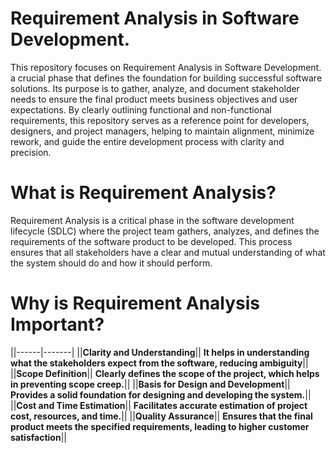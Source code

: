 # Requirement Analysis in Software Development.
This repository focuses on Requirement Analysis in Software Development. 
a crucial phase that defines the foundation for building successful software solutions.
Its purpose is to gather, analyze, and document stakeholder needs to ensure the final
product meets business objectives and user expectations. By clearly outlining functional
and non-functional requirements, this repository serves as a reference point for developers,
designers, and project managers, helping to maintain alignment, minimize rework,
and guide the entire development process with clarity and precision.

# What is Requirement Analysis?
Requirement Analysis is a critical phase in the software development lifecycle (SDLC) where 
the project team gathers, analyzes, and defines the requirements of the software product to be developed.
This process ensures that all stakeholders have a clear and mutual understanding of what the system should 
do and how it should perform.

# Why is Requirement Analysis Important?
||------|-------|
||**Clarity and Understanding**|| **It helps in understanding what the stakeholders expect from the software, reducing ambiguity**||
||**Scope Definition**|| **Clearly defines the scope of the project, which helps in preventing scope creep.**||
||**Basis for Design and Development**|| **Provides a solid foundation for designing and developing the system.**||
||**Cost and Time Estimation**|| **Facilitates accurate estimation of project cost, resources, and time.**||
||**Quality Assurance**|| **Ensures that the final product meets the specified requirements, leading to higher customer satisfaction**||
